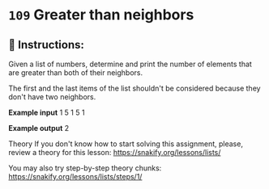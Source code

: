  # `109` Greater than neighbors

## 📝 Instructions:

Given a list of numbers, determine and print the number of elements that are greater than both of their neighbors.

The first and the last items of the list shouldn't be considered because they don't have two neighbors.

**Example input**
1 5 1 5 1

**Example output**
2

Theory
If you don't know how to start solving this assignment, please, review a theory for this lesson:
https://snakify.org/lessons/lists/ 

You may also try step-by-step theory chunks:
https://snakify.org/lessons/lists/steps/1/